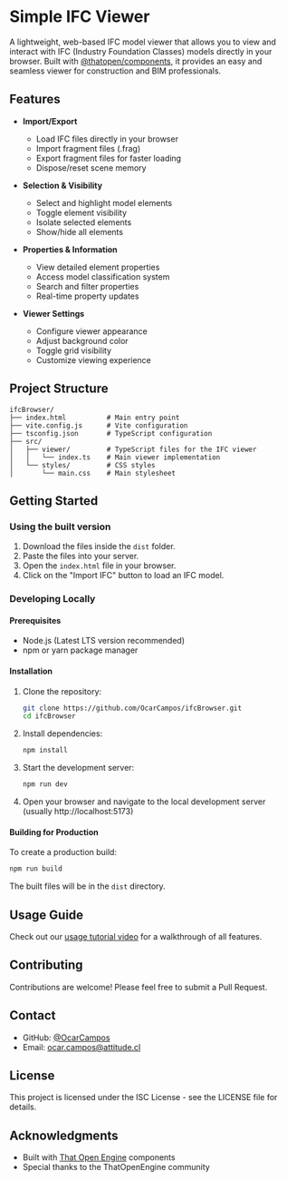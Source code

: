 # Simple IFC Viewer

A lightweight, web-based IFC model viewer that allows you to view and interact with IFC (Industry Foundation Classes) models directly in your browser. Built with [@thatopen/components](https://github.com/ThatOpen/engine_components), it provides an easy and seamless viewer for construction and BIM professionals.

## Features

- **Import/Export**
  - Load IFC files directly in your browser
  - Import fragment files (.frag)
  - Export fragment files for faster loading
  - Dispose/reset scene memory

- **Selection & Visibility**
  - Select and highlight model elements
  - Toggle element visibility
  - Isolate selected elements
  - Show/hide all elements

- **Properties & Information**
  - View detailed element properties
  - Access model classification system
  - Search and filter properties
  - Real-time property updates

- **Viewer Settings**
  - Configure viewer appearance
  - Adjust background color
  - Toggle grid visibility
  - Customize viewing experience

## Project Structure

```
ifcBrowser/
├── index.html          # Main entry point
├── vite.config.js      # Vite configuration
├── tsconfig.json       # TypeScript configuration
├── src/
│   ├── viewer/         # TypeScript files for the IFC viewer
│   │   └── index.ts    # Main viewer implementation
│   └── styles/         # CSS styles
│       └── main.css    # Main stylesheet
```

## Getting Started

### Using the built version

1. Download the files inside the `dist` folder.
2. Paste the files into your server.
3. Open the `index.html` file in your browser.
4. Click on the "Import IFC" button to load an IFC model.

### Developing Locally

#### Prerequisites
- Node.js (Latest LTS version recommended)
- npm or yarn package manager

#### Installation

1. Clone the repository:
   ```bash
   git clone https://github.com/OcarCampos/ifcBrowser.git
   cd ifcBrowser
   ```

2. Install dependencies:
   ```bash
   npm install
   ```

3. Start the development server:
   ```bash
   npm run dev
   ```

4. Open your browser and navigate to the local development server (usually http://localhost:5173)

#### Building for Production

To create a production build:
```bash
npm run build
```

The built files will be in the `dist` directory.

## Usage Guide

Check out our [usage tutorial video](https://www.youtube.com/embed/pC96mbuW33A) for a walkthrough of all features.

## Contributing

Contributions are welcome! Please feel free to submit a Pull Request.

## Contact

- GitHub: [@OcarCampos](https://github.com/OcarCampos)
- Email: [ocar.campos@attitude.cl](mailto:ocar.campos@attitude.cl)

## License

This project is licensed under the ISC License - see the LICENSE file for details.

## Acknowledgments

- Built with [That Open Engine](https://github.com/ThatOpen) components
- Special thanks to the ThatOpenEngine community
